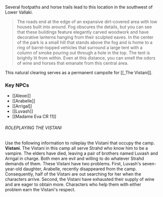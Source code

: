 Several footpaths and horse trails lead to this location in the southwest of Lower Vallaki.

>The roads end at the edge of an expansive dirt-covered area with low houses built into around. Fog obscures the details, but you can see that these buildings feature elegantly carved woodwork and have decorative lanterns hanging from their sculpted eaves. In the center of the park is a small hill that stands above the fog and is home to a ring of barrel-topped vehicles that surround a large tent with a column of smoke pouring out through a hole in the top. The tent is brightly lit from within. Even at this distance, you can smell the odors of wine and horses that emanate from this central area.

This natural clearing serves as a permanent campsite for [[_The Vistani]].

### Key NPCs
- [[Alexei]]
- [[Arabelle]]
- [[Arrigal]]
- [[Luvash]]
- [[Madame Eva CR 11]]

###### ROLEPLAYING THE VISTANI
Use the following information to roleplay the Vistani that occupy the camp.
**Vistani**. The Vistani in this camp all serve Strahd who know him to be a vampire. The elders have died, leaving a pair of brothers named Luvash and Arrigal in charge. Both men are evil and willing to do whatever Strahd demands of them.
These Vistani have two problems. First, Luvash's seven-year-old daughter, Arabelle, recently disappeared from the camp. Consequently, half of the Vistani are out searching for her when the characters arrive. Second, the Vistani have exhausted their supply of wine and are eager to obtain more. Characters who help them with either problem earn the Vistani's respect.